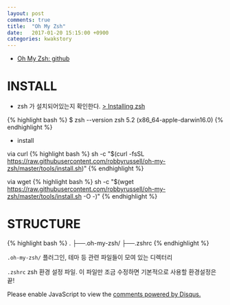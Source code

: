 ```yaml
---
layout: post
comments: true
title:  "Oh My Zsh"
date:   2017-01-20 15:15:00 +0900
categories: kwakstory
---
```


* [Oh My Zsh: github](https://github.com/robbyrussell/oh-my-zsh)


INSTALL
=======

* zsh 가 설치되어있는지 확인한다. [> Installing zsh](https://github.com/robbyrussell/oh-my-zsh/wiki/Installing-ZSH)

{% highlight bash %}
$ zsh --version
zsh 5.2 (x86_64-apple-darwin16.0)
{% endhighlight %} 

* install

via curl
{% highlight bash %}
sh -c "$(curl -fsSL https://raw.githubusercontent.com/robbyrussell/oh-my-zsh/master/tools/install.sh)"
{% endhighlight %}

via wget
{% highlight bash %}
sh -c "$(wget https://raw.githubusercontent.com/robbyrussell/oh-my-zsh/master/tools/install.sh -O -)"
{% endhighlight %}



STRUCTURE
=========
{% highlight bash %}
.
├──.oh-my-zsh/
├──.zshrc
{% endhighlight %}

`.oh-my-zsh/` 플러그인, 테마 등 관련 파일들이 모여 있는 디렉터리

`.zshrc` zsh 환경 설정 파일. 이 파일만 조금 수정하면 기본적으로 사용할 환경설정은 끝!




<div id="disqus_thread"></div>
<script>

/**
*  RECOMMENDED CONFIGURATION VARIABLES: EDIT AND UNCOMMENT THE SECTION BELOW TO INSERT DYNAMIC VALUES FROM YOUR PLATFORM OR CMS.
*  LEARN WHY DEFINING THESE VARIABLES IS IMPORTANT: https://disqus.com/admin/universalcode/#configuration-variables*/
/*
var disqus_config = function () {
this.page.url = PAGE_URL;  // Replace PAGE_URL with your page's canonical URL variable
this.page.identifier = PAGE_IDENTIFIER; // Replace PAGE_IDENTIFIER with your page's unique identifier variable
};
*/
(function() { // DON'T EDIT BELOW THIS LINE
var d = document, s = d.createElement('script');
s.src = '//kwakyc.disqus.com/embed.js';
s.setAttribute('data-timestamp', +new Date());
(d.head || d.body).appendChild(s);
})();
</script>
<noscript>Please enable JavaScript to view the <a href="https://disqus.com/?ref_noscript">comments powered by Disqus.</a></noscript>


